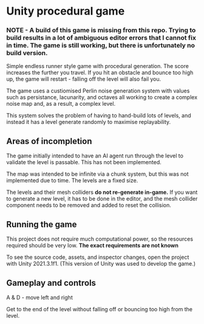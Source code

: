 # Unity procedural game 

### **NOTE - A build of this game is missing from this repo. Trying to build results in a lot of ambiguous editor errors that I cannot fix in time. The game is still working, but there is unfortunately no build version.**

Simple endless runner style game with procedural generation. The score increases the further you travel. If you hit an obstacle and bounce too high up, the game will restart - falling off the level will also fail you.

The game uses a custiomised Perlin noise generation system with values such as persistance, lacunarity, and octaves all working to create a complex noise map and, as a result, a complex level.

This system solves the problem of having to hand-build lots of levels, and instead it has a level generate randomly to maximise replayability.

## Areas of incompletion
The game initially intended to have an AI agent run through the level to validate the level is passable. This has not been implemented.

The map was intended to be infinite via a chunk system, but this was not implemented due to time. The levels are a fixed size.

The levels and their mesh colliders **do not re-generate in-game.** If you want to generate a new level, it has to be done in the editor, and the mesh collider component needs to be removed and added to reset the collision.

## Running the game
This project does not require much computational power, so the resources required should be very low. **The exact requirements are not known**

To see the source code, assets, and inspector changes, open the project with Unity 2021.3.1f1.
(This version of Unity was used to develop the game.)

## Gameplay and controls
A & D - move left and right

Get to the end of the level without falling off or bouncing too high from the level.
